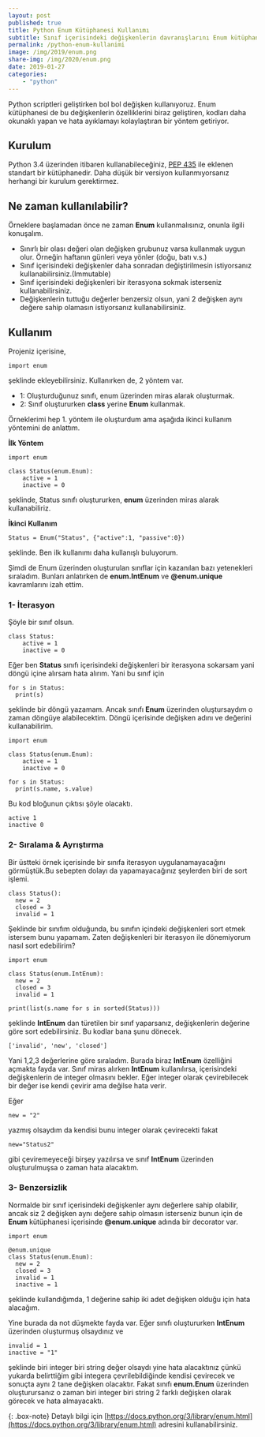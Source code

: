 ```yaml
---
layout: post
published: true
title: Python Enum Kütüphanesi Kullanımı
subtitle: Sınıf içerisindeki değişkenlerin davranışlarını Enum kütüphanesi ile değiştirebilirsiniz.
permalink: /python-enum-kullanimi
image: /img/2019/enum.png
share-img: /img/2020/enum.png
date: 2019-01-27
categories:
    - "python"
---
```

Python scriptleri geliştirken bol bol değişken kullanıyoruz. Enum kütüphanesi de bu değişkenlerin özelliklerini biraz geliştiren, kodları daha okunaklı yapan ve hata ayıklamayı kolaylaştıran bir yöntem getiriyor.

## Kurulum
Python 3.4 üzerinden itibaren kullanabileceğiniz, [PEP 435](https://www.python.org/dev/peps/pep-0435/) ile eklenen standart bir kütüphanedir. Daha düşük bir versiyon kullanmıyorsanız herhangi bir kurulum gerektirmez.

## Ne zaman kullanılabilir?
Örneklere başlamadan önce ne zaman **Enum** kullanmalısınız, onunla ilgili konuşalım.

- Sınırlı bir olası değeri olan değişken grubunuz varsa kullanmak uygun olur. Örneğin haftanın günleri veya yönler (doğu, batı v.s.)
- Sınıf içerisindeki değişkenler daha sonradan değiştirilmesin istiyorsanız kullanabilirsiniz.(Immutable)
- Sınıf içerisindeki değişkenleri bir iterasyona sokmak isterseniz kullanabilirsiniz.
- Değişkenlerin tuttuğu değerler benzersiz olsun, yani 2 değişken aynı değere sahip olamasın istiyorsanız kullanabilirsiniz.

## Kullanım
Projeniz içerisine,
```
import enum
```
şeklinde ekleyebilirsiniz. Kullanırken de, 2 yöntem var.

- 1: Oluşturduğunuz sınıfı, enum üzerinden miras alarak oluşturmak.
- 2: Sınıf oluştururken **class** yerine **Enum** kullanmak.

Örneklerimi hep 1. yöntem ile oluşturdum ama aşağıda ikinci kullanım yöntemini de anlattım.

**İlk Yöntem**
```
import enum

class Status(enum.Enum):
    active = 1
    inactive = 0
```
şeklinde, Status sınıfı oluştururken, **enum** üzerinden miras alarak kullanabiliriz.

**İkinci Kullanım**

```
Status = Enum("Status", {"active":1, "passive":0})
```

şeklinde. Ben ilk kullanımı daha kullanışlı buluyorum.

Şimdi de Enum üzerinden oluşturulan sınıflar için kazanılan bazı yetenekleri sıraladım. Bunları anlatırken de **enum.IntEnum** ve **@enum.unique** kavramlarını izah ettim.

### 1- İterasyon
Şöyle bir sınıf olsun.
```
class Status:
    active = 1
    inactive = 0
```
Eğer ben **Status** sınıfı içerisindeki değişkenleri bir iterasyona sokarsam yani döngü içine alırsam hata alırım. Yani bu sınıf için
```
for s in Status:
  print(s)
```
şeklinde bir döngü yazamam. Ancak sınıfı **Enum** üzerinden oluştursaydım o zaman döngüye alabilecektim. Döngü içerisinde değişken adını ve değerini kullanabilirim.

```
import enum

class Status(enum.Enum):
    active = 1
    inactive = 0

for s in Status:
  print(s.name, s.value)
```
Bu kod bloğunun çıktısı şöyle olacaktı.
```
active 1
inactive 0
```

### 2- Sıralama & Ayrıştırma
Bir üstteki örnek içerisinde bir sınıfa iterasyon uygulanamayacağını görmüştük.Bu sebepten dolayı da yapamayacağınız şeylerden biri de sort işlemi.
```
class Status():
  new = 2
  closed = 3
  invalid = 1
```
Şeklinde bir sınıfım olduğunda, bu sınıfın içindeki değişkenleri sort etmek istersem bunu yapamam. Zaten değişkenleri bir iterasyon ile dönemiyorum nasıl sort edebilirim?

```
import enum

class Status(enum.IntEnum):
  new = 2
  closed = 3
  invalid = 1

print(list(s.name for s in sorted(Status)))
```
şeklinde **IntEnum** dan türetilen bir sınıf yaparsanız, değişkenlerin değerine göre sort edebilirsiniz. Bu kodlar bana şunu dönecek.
```
['invalid', 'new', 'closed']
```
Yani 1,2,3 değerlerine göre sıraladım. Burada biraz **IntEnum** özelliğini açmakta fayda var. Sınıf miras alırken **IntEnum** kullanılırsa, içerisindeki değişkenlerin de integer olmasını bekler. Eğer integer olarak çevirebilecek bir değer ise kendi çevirir ama değilse hata verir.

Eğer
```
new = "2"
```
yazmış olsaydım da kendisi bunu integer olarak çevirecekti fakat

```
new="Status2"
```

gibi çeviremeyeceği birşey yazılırsa ve sınıf **IntEnum** üzerinden oluşturulmuşsa o zaman hata alacaktım.

### 3- Benzersizlik
Normalde bir sınıf içerisindeki değişkenler aynı değerlere sahip olabilir, ancak siz 2 değişken aynı değere sahip olmasın isterseniz bunun için de **Enum** kütüphanesi içerisinde **@enum.unique** adında bir decorator var.

```
import enum

@enum.unique
class Status(enum.Enum):
  new = 2
  closed = 3
  invalid = 1
  inactive = 1
```
şeklinde kullandığımda, 1 değerine sahip iki adet değişken olduğu için hata alacağım.

Yine burada da not düşmekte fayda var. Eğer sınıfı oluştururken **IntEnum** üzerinden oluşturmuş olsaydınız ve
```
invalid = 1
inactive = "1"
```
şeklinde biri integer biri string değer olsaydı yine hata alacaktınız çünkü yukarda belirttiğim gibi integera çevrilebildiğinde kendisi çevirecek ve sonuçta aynı 2 tane değişken olacaktır. Fakat sınıfı **enum.Enum** üzerinden oluşturursanız o zaman biri integer biri string 2 farklı değişken olarak görecek ve hata almayacaktı.

{: .box-note}
Detaylı bilgi için [https://docs.python.org/3/library/enum.html](https://docs.python.org/3/library/enum.html) adresini kullanabilirsiniz.
